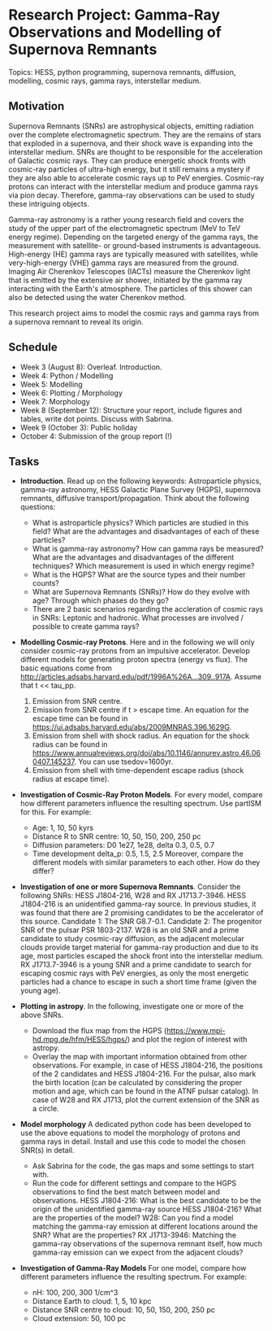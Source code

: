 # Research Project: Gamma-Ray Observations and Modelling of Supernova Remnants

Topics: HESS, python programming, supernova remnants, diffusion, modelling, cosmic rays, gamma rays, interstellar medium.

## Motivation
Supernova Remnants (SNRs) are astrophysical objects, emitting radiation over the complete electromagnetic spectrum.
They are the remains of stars that exploded in a supernova, and their shock wave is expanding into the interstellar medium. 
SNRs are thought to be responsible for the acceleration of Galactic cosmic rays.
They can produce energetic shock fronts with cosmic-ray particles of ultra-high energy, but it still remains a mystery if they are also able to accelerate cosmic rays up to PeV energies. 
Cosmic-ray protons can interact with the interstellar medium and produce gamma rays via pion decay. 
Therefore, gamma-ray observations can be used to study these intriguing objects.

Gamma-ray astronomy is a rather young research field and covers the study of the upper part of the electromagnetic spectrum (MeV to TeV energy regime). Depending on the targeted energy of the gamma rays, the measurement with satellite- or ground-based instruments is advantageous. High-energy (HE) gamma rays are typically measured with satellites, while very-high-energy (VHE) gamma rays are measured from the ground. Imaging Air Cherenkov Telescopes (IACTs) measure the Cherenkov light that is emitted by the extensive air shower, initiated by the gamma ray interacting with the Earth's atmosphere. The particles of this shower can also be detected using the water Cherenkov method.

This research project aims to model the cosmic rays and gamma rays from a supernova remnant to reveal its origin.


## Schedule
* Week 3 (August 8): Overleaf. Introduction.
* Week 4: Python / Modelling
* Week 5: Modelling
* Week 6: Plotting / Morphology
* Week 7: Morphology
* Week 8 (September 12): Structure your report, include figures and tables, write dot points. Discuss with Sabrina.
* Week 9 (October 3): Public holiday
* October 4: Submission of the group report (!)


## Tasks

* **Introduction**. Read up on the following keywords: Astroparticle physics, gamma-ray astronomy, HESS Galactic Plane Survey (HGPS), supernova remnants, diffusive transport/propagation. 
Think about the following questions: 
    - What is astroparticle physics? Which particles are studied in this field? What are the advantages and disadvantages of each of these particles?
    - What is gamma-ray astronomy? How can gamma rays be measured? What are the advantages and disadvantages of the different techniques? Which measurement is used in which energy regime? 
    - What is the HGPS? What are the source types and their number counts?
    - What are Supernova Remnants (SNRs)? How do they evolve with age? Through which phases do they go?
    - There are 2 basic scenarios regarding the accleration of cosmic rays in SNRs: Leptonic and hadronic. What processes are involved / possible to create gamma rays?
    
* **Modelling Cosmic-ray Protons**. Here and in the following we will only consider cosmic-ray protons from an impulsive accelerator. Develop different models for generating proton spectra (energy vs flux). The basic equations come from http://articles.adsabs.harvard.edu/pdf/1996A%26A...309..917A. Assume that t << tau_pp.

    1. Emission from SNR centre.
    2. Emission from SNR centre if t > escape time. An equation for the escape time can be found in https://ui.adsabs.harvard.edu/abs/2009MNRAS.396.1629G.
    3. Emission from shell with shock radius. An equation for the shock radius can be found in https://www.annualreviews.org/doi/abs/10.1146/annurev.astro.46.060407.145237. You can use tsedov=1600yr. 
    4. Emission from shell with time-dependent escape radius (shock radius at escape time).

* **Investigation of Cosmic-Ray Proton Models**. For every model, compare how different parameters influence the resulting spectrum. Use partISM for this. For example:
    - Age: 1, 10, 50 kyrs
    - Distance R to SNR centre: 10, 50, 150, 200, 250 pc
    - Diffusion parameters: D0 1e27, 1e28, delta 0.3, 0.5, 0.7
    - Time development delta_p: 0.5, 1.5, 2.5
Moreover, compare the different models with similar parameters to each other. How do they differ?

* **Investigation of one or more Supernova Remnants**. Consider the following SNRs: HESS J1804-216, W28 and RX J1713.7-3946.
HESS J1804-216 is an unidentified gamma-ray source. In previous studies, it was found that there are 2 promising candidates to be the accelerator of this source. Candidate 1: The SNR G8.7-0.1. Candidate 2: The progenitor SNR of the pulsar PSR 1803-2137.
W28 is an old SNR and a prime candidate to study cosmic-ray diffusion, as the adjacent molecular clouds provide target material for gamma-ray production and due to its age, most particles escaped the shock front into the interstellar medium.
RX J1713.7-3946 is a young SNR and a prime candidate to search for escaping cosmic rays with PeV energies, as only the most energetic particles had a chance to escape in such a short time frame (given the young age).
  
* **Plotting in astropy**. In the following, investigate one or more of the above SNRs.
    - Download the flux map from the HGPS (https://www.mpi-hd.mpg.de/hfm/HESS/hgps/) and plot the region of interest with astropy.
    - Overlay the map with important information obtained from other observations. For example, in case of HESS J1804-216, the positions of the 2 candidates and HESS J1804-216. For the pulsar, also mark the birth location (can be calculated by considering the proper motion and age, which can be found in the ATNF pulsar catalog). In case of W28 and RX J1713, plot the current extension of the SNR as a circle. 

* **Model morphology** A dedicated python code has been developed to use the above equations to model the morphology of protons and gamma rays in detail. Install and use this code to model the chosen SNR(s) in detail. 
    - Ask Sabrina for the code, the gas maps and some settings to start with.
    - Run the code for different settings and compare to the HGPS observations to find the best match between model and observations.
HESS J1804-216: What is the best candidate to be the origin of the unidentified gamma-ray source HESS J1804-216? What are the properties of the model?
W28: Can you find a model matching the gamma-ray emission at different locations around the SNR? What are the properties?
RX J1713-3946: Matching the gamma-ray observations of the supernova remnant itself, how much gamma-ray emission can we expect from the adjacent clouds?

* **Investigation of Gamma-Ray Models** For one model, compare how different parameters influence the resulting spectrum. For example:
    - nH: 100, 200, 300 1/cm^3
    - Distance Earth to cloud: 1, 5, 10 kpc
    - Distance SNR centre to cloud: 10, 50, 150, 200, 250 pc
    - Cloud extension: 50, 100 pc
